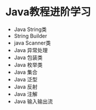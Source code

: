 # Java教程进阶学习

- Java String类
- String Builder
- java Scanner类
- Java 异常处理
- Java 包装类
- Java 枚举类
- Java 集合
- Java 泛型
- Java 反射
- Java 注解
- Java 输入输出流

